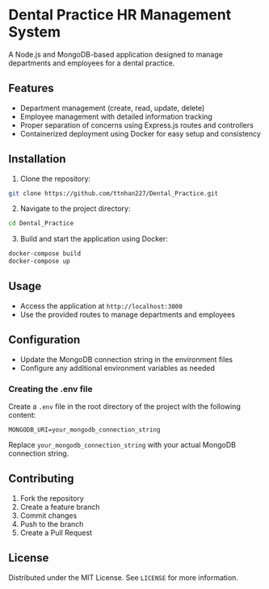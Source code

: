 # Dental Practice HR Management System

A Node.js and MongoDB-based application designed to manage departments and employees for a dental practice.

## Features

- Department management (create, read, update, delete)
- Employee management with detailed information tracking
- Proper separation of concerns using Express.js routes and controllers
- Containerized deployment using Docker for easy setup and consistency

## Installation

1. Clone the repository:

```bash
git clone https://github.com/ttnhan227/Dental_Practice.git
```

2. Navigate to the project directory:

```bash
cd Dental_Practice
```

3. Build and start the application using Docker:

```bash
docker-compose build
docker-compose up
```

## Usage

- Access the application at `http://localhost:3000`
- Use the provided routes to manage departments and employees

## Configuration

- Update the MongoDB connection string in the environment files
- Configure any additional environment variables as needed

### Creating the .env file

Create a `.env` file in the root directory of the project with the following content:

```plaintext
MONGODB_URI=your_mongodb_connection_string
```

Replace `your_mongodb_connection_string` with your actual MongoDB connection string.

## Contributing

1. Fork the repository
2. Create a feature branch
3. Commit changes
4. Push to the branch
5. Create a Pull Request

## License

Distributed under the MIT License. See `LICENSE` for more information.

